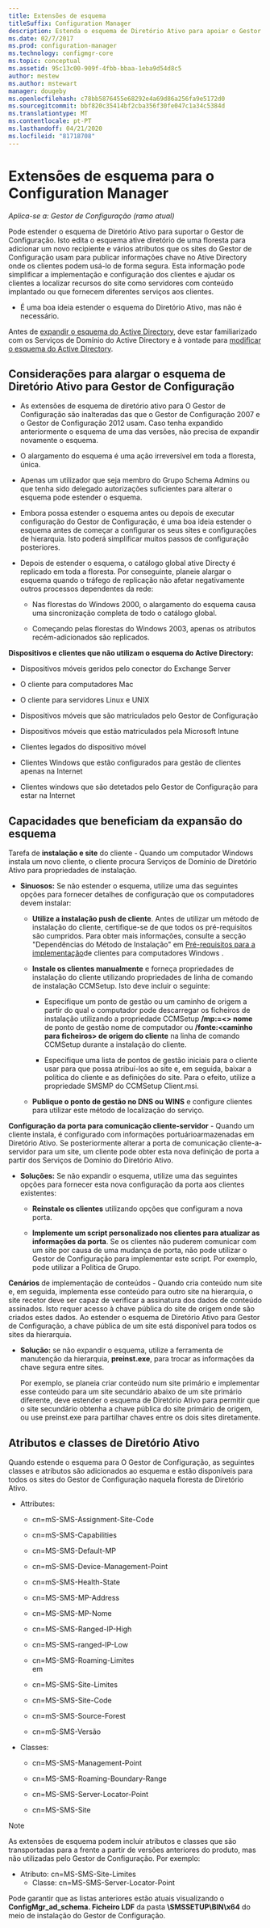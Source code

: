 ```yaml
---
title: Extensões de esquema
titleSuffix: Configuration Manager
description: Estenda o esquema de Diretório Ativo para apoiar o Gestor de Configuração.
ms.date: 02/7/2017
ms.prod: configuration-manager
ms.technology: configmgr-core
ms.topic: conceptual
ms.assetid: 95c13c00-909f-4fbb-bbaa-1eba9d54d8c5
author: mestew
ms.author: mstewart
manager: dougeby
ms.openlocfilehash: c78bb5876455e68292e4a69d86a256fa9e5172d0
ms.sourcegitcommit: bbf820c35414bf2cba356f30fe047c1a34c5384d
ms.translationtype: MT
ms.contentlocale: pt-PT
ms.lasthandoff: 04/21/2020
ms.locfileid: "81718708"
---
```

# <a name="schema-extensions-for-configuration-manager"></a>Extensões de esquema para o Configuration Manager

*Aplica-se a: Gestor de Configuração (ramo atual)*

Pode estender o esquema de Diretório Ativo para suportar o Gestor de Configuração. Isto edita o esquema ative diretório de uma floresta para adicionar um novo recipiente e vários atributos que os sites do Gestor de Configuração usam para publicar informações chave no Ative Directory onde os clientes podem usá-lo de forma segura. Esta informação pode simplificar a implementação e configuração dos clientes e ajudar os clientes a localizar recursos do site como servidores com conteúdo implantado ou que fornecem diferentes serviços aos clientes.  

-   É uma boa ideia estender o esquema do Diretório Ativo, mas não é necessário.  

Antes de [expandir o esquema do Active Directory](https://docs.microsoft.com/sccm/core/plan-design/network/extend-the-active-directory-schema), deve estar familiarizado com os Serviços de Domínio do Active Directory e à vontade para [modificar o esquema do Active Directory](https://technet.microsoft.com/library/cc759402\(v=ws.10\).aspx).  

## <a name="considerations-for-extending-the-active-directory-schema-for-configuration-manager"></a>Considerações para alargar o esquema de Diretório Ativo para Gestor de Configuração  

-   As extensões de esquema de diretório ativo para O Gestor de Configuração são inalteradas das que o Gestor de Configuração 2007 e o Gestor de Configuração 2012 usam. Caso tenha expandido anteriormente o esquema de uma das versões, não precisa de expandir novamente o esquema.  

-   O alargamento do esquema é uma ação irreversível em toda a floresta, única.  

-   Apenas um utilizador que seja membro do Grupo Schema Admins ou que tenha sido delegado autorizações suficientes para alterar o esquema pode estender o esquema.  

-   Embora possa estender o esquema antes ou depois de executar configuração do Gestor de Configuração, é uma boa ideia estender o esquema antes de começar a configurar os seus sites e configurações de hierarquia. Isto poderá simplificar muitos passos de configuração posteriores.  

-   Depois de estender o esquema, o catálogo global ative Directy é replicado em toda a floresta. Por conseguinte, planeie alargar o esquema quando o tráfego de replicação não afetar negativamente outros processos dependentes da rede:  

    -   Nas florestas do Windows 2000, o alargamento do esquema causa uma sincronização completa de todo o catálogo global.  

    -   Começando pelas florestas do Windows 2003, apenas os atributos recém-adicionados são replicados.  

**Dispositivos e clientes que não utilizam o esquema do Active Directory:**  

-   Dispositivos móveis geridos pelo conector do Exchange Server  

-   O cliente para computadores Mac  

-   O cliente para servidores Linux e UNIX  

-   Dispositivos móveis que são matriculados pelo Gestor de Configuração  

-   Dispositivos móveis que estão matriculados pela Microsoft Intune  

-   Clientes legados do dispositivo móvel  

-   Clientes Windows que estão configurados para gestão de clientes apenas na Internet  

-   Clientes windows que são detetados pelo Gestor de Configuração para estar na Internet  

## <a name="capabilities-that-benefit-from-extending-the-schema"></a>Capacidades que beneficiam da expansão do esquema  
Tarefa de **instalação e site** do cliente - Quando um computador Windows instala um novo cliente, o cliente procura Serviços de Domínio de Diretório Ativo para propriedades de instalação.  

-   **Sinuosos:** Se não estender o esquema, utilize uma das seguintes opções para fornecer detalhes de configuração que os computadores devem instalar:  

    -   **Utilize a instalação push de cliente**. Antes de utilizar um método de instalação do cliente, certifique-se de que todos os pré-requisitos são cumpridos. Para obter mais informações, consulte a secção "Dependências do Método de Instalação" em [Pré-requisitos para a implementação](../../clients/deploy/prerequisites-for-deploying-clients-to-windows-computers.md)de clientes para computadores Windows .  

    -   **Instale os clientes manualmente** e forneça propriedades de instalação do cliente utilizando propriedades de linha de comando de instalação CCMSetup. Isto deve incluir o seguinte:  

        -   Especifique um ponto de gestão ou um caminho de origem a partir do qual o computador pode descarregar os ficheiros de instalação utilizando a propriedade CCMSetup **/mp:=&lt;\> nome** de ponto de gestão nome de computador ou **/fonte:&lt;caminho para ficheiros\> de origem do cliente** na linha de comando CCMSetup durante a instalação do cliente.  

        -   Especifique uma lista de pontos de gestão iniciais para o cliente usar para que possa atribuí-los ao site e, em seguida, baixar a política do cliente e as definições do site. Para o efeito, utilize a propriedade SMSMP do CCMSetup Client.msi.  

    -   **Publique o ponto de gestão no DNS ou WINS** e configure clientes para utilizar este método de localização do serviço.  

**Configuração da porta para comunicação cliente-servidor** - Quando um cliente instala, é configurado com informações portuárioarmazenadas em Diretório Ativo. Se posteriormente alterar a porta de comunicação cliente-a-servidor para um site, um cliente pode obter esta nova definição de porta a partir dos Serviços de Domínio do Diretório Ativo.  

-   **Soluções:** Se não expandir o esquema, utilize uma das seguintes opções para fornecer esta nova configuração da porta aos clientes existentes:  

    -   **Reinstale os clientes** utilizando opções que configuram a nova porta.  

    -   **Implemente um script personalizado nos clientes para atualizar as informações da porta**. Se os clientes não puderem comunicar com um site por causa de uma mudança de porta, não pode utilizar o Gestor de Configuração para implementar este script. Por exemplo, pode utilizar a Política de Grupo.  

**Cenários** de implementação de conteúdos - Quando cria conteúdo num site e, em seguida, implementa esse conteúdo para outro site na hierarquia, o site recetor deve ser capaz de verificar a assinatura dos dados de conteúdo assinados. Isto requer acesso à chave pública do site de origem onde são criados estes dados. Ao estender o esquema de Diretório Ativo para Gestor de Configuração, a chave pública de um site está disponível para todos os sites da hierarquia.  

-   **Solução:** se não expandir o esquema, utilize a ferramenta de manutenção da hierarquia, **preinst.exe**, para trocar as informações da chave segura entre sites.  

     Por exemplo, se planeia criar conteúdo num site primário e implementar esse conteúdo para um site secundário abaixo de um site primário diferente, deve estender o esquema de Diretório Ativo para permitir que o site secundário obtenha a chave pública do site primário de origem, ou use preinst.exe para partilhar chaves entre os dois sites diretamente.  

## <a name="active-directory-attributes-and-classes"></a>Atributos e classes de Diretório Ativo  
Quando estende o esquema para O Gestor de Configuração, as seguintes classes e atributos são adicionados ao esquema e estão disponíveis para todos os sites do Gestor de Configuração naquela floresta de Diretório Ativo.  

-   Attributes:  

    -   cn=mS-SMS-Assignment-Site-Code  

    -   cn=mS-SMS-Capabilities  

    -   cn=MS-SMS-Default-MP  

    -   cn=mS-SMS-Device-Management-Point  

    -   cn=mS-SMS-Health-State  

    -   cn=MS-SMS-MP-Address  

    -   cn=MS-SMS-MP-Nome  

    -   cn=MS-SMS-Ranged-IP-High  

    -   cn=MS-SMS-ranged-IP-Low  

    -   cn=MS-SMS-Roaming-Limites  
        em  

    -   cn=MS-SMS-Site-Limites  

    -   cn=MS-SMS-Site-Code  

    -   cn=mS-SMS-Source-Forest  

    -   cn=mS-SMS-Versão  

-   Classes:  

    -   cn=MS-SMS-Management-Point  

    -   cn=MS-SMS-Roaming-Boundary-Range  

    -   cn=MS-SMS-Server-Locator-Point  

    -   cn=MS-SMS-Site  

> [!NOTE]
> 
>  As extensões de esquema podem incluir atributos e classes que são transportadas para a frente a partir de versões anteriores do produto, mas não utilizadas pelo Gestor de Configuração. Por exemplo:  
> 
> 
> - Atributo: cn=MS-SMS-Site-Limites  
>   -   Classe: cn=MS-SMS-Server-Locator-Point  

Pode garantir que as listas anteriores estão atuais visualizando o **ConfigMgr_ad_schema. Ficheiro LDF** da pasta **\SMSSETUP\BIN\x64** do meio de instalação do Gestor de Configuração.  
